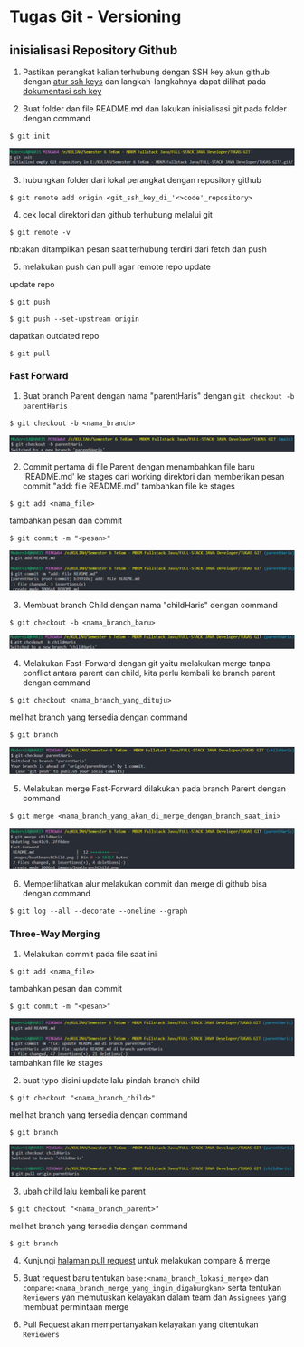 # **Tugas Git - Versioning**

## **inisialisasi Repository Github**

1. Pastikan perangkat kalian terhubung dengan SSH key akun github dengan [atur ssh keys](https://github.com/settings/keys) dan langkah-langkahnya dapat dilihat pada [dokumentasi ssh key](https://docs.github.com/en/authentication/connecting-to-github-with-ssh/generating-a-new-ssh-key-and-adding-it-to-the-ssh-agent)

2. Buat folder dan file README.md dan lakukan inisialisasi git pada folder dengan command

```
$ git init
```

![Gambar yang menjelaskan inisialisasi folder terhadap folder yang dibuat dengan 'git init' di CLI](https://github.com/SIBKM-06-Java/S1-Git/blob/parentHaris/images/initialisasi.png)

3. hubungkan folder dari lokal perangkat dengan repository github

```
$ git remote add origin <git_ssh_key_di_'<>code'_repository>
```

4. cek local direktori dan github terhubung melalui git

```
$ git remote -v
```

nb:akan ditampilkan pesan saat terhubung terdiri dari fetch dan push

5. melakukan push dan pull agar remote repo update

update repo

```
$ git push
```

```
$ git push --set-upstream origin
```

dapatkan outdated repo

```
$ git pull
```

### **Fast Forward**

1. Buat branch Parent dengan nama "parentHaris" dengan `git checkout -b parentHaris`

```
$ git checkout -b <nama_branch>
```

![Gambar yang menjelaskan tentang menjalankan perintah ke CLI untuk membuat branch "parentHaris" dengan 'git checkout -b parentHaris'](https://github.com/SIBKM-06-Java/S1-Git/blob/parentHaris/images/buatbranchParent.png)

2. Commit pertama di file Parent dengan menambahkan file baru 'README.md' ke stages dari working direktori dan memberikan pesan commit "add: file README.md"
   tambahkan file ke stages

```
$ git add <nama_file>
```

tambahkan pesan dan commit

```
$ git commit -m "<pesan>"
```

![Commit pertama di file Parent dengan memasukan file baru 'README.md' ke stages dari working direktori 'git add README.md'dan memberikan pesan commit "add: file README.md"](https://github.com/SIBKM-06-Java/S1-Git/blob/parentHaris/images/commitpertama.png)

3. Membuat branch Child dengan nama "childHaris" dengan command

```
$ git checkout -b <nama_branch_baru>
```

![Gambar yang menjelaskan tentang menjalankan perintah ke CLI untuk membuat branch "childHaris" dengan 'git checkout -b childHaris'](https://github.com/SIBKM-06-Java/S1-Git/blob/parentHaris/images/buatbranchChild.png)

4. Melakukan Fast-Forward dengan git yaitu melakukan merge tanpa conflict antara parent dan child, kita perlu kembali ke branch parent dengan command

```
$ git checkout <nama_branch_yang_dituju>
```

melihat branch yang tersedia dengan command

```
$ git branch
```

![Gambar yang menjelaskan tentang menjalankan perintah ke CLI untuk kembali ke branch parent dengan `git checkout parentHaris`](https://github.com/SIBKM-06-Java/S1-Git/blob/parentHaris/images/pindahbranchParent.png)

5. Melakukan merge Fast-Forward dilakukan pada branch Parent dengan command

```
$ git merge <nama_branch_yang_akan_di_merge_dengan_branch_saat_ini>
```

![Melakukan merge Fast-Forward dilakukan pada branch Parent dengan `git merge childHaris`](https://github.com/SIBKM-06-Java/S1-Git/blob/parentHaris/images/mergeFastForward.png)

6. Memperlihatkan alur melakukan commit dan merge di github bisa dengan command

```
$ git log --all --decorate --oneline --graph
```

### **Three-Way Merging**

1. Melakukan commit pada file saat ini

```
$ git add <nama_file>
```

tambahkan pesan dan commit

```
$ git commit -m "<pesan>"
```

![Melakukan commit pada file saat ini](https://github.com/SIBKM-06-Java/S1-Git/blob/parentHaris/images/threeway1.png)
tambahkan file ke stages

2. buat typo disini update lalu pindah branch child

```
$ git checkout "<nama_branch_child>"
```

melihat branch yang tersedia dengan command

```
$ git branch
```

![Melakukan commit pada file saat ini](https://github.com/SIBKM-06-Java/S1-Git/blob/parentHaris/images/threeway2.png)

3. ubah child lalu kembali ke parent

```
$ git checkout "<nama_branch_parent>"
```

melihat branch yang tersedia dengan command

```
$ git branch
```

4. Kunjungi [halaman pull request](https://github.com/SIBKM-06-Java/S1-Git/pulls) untuk melakukan compare & merge

5. Buat request baru tentukan `base:<nama_branch_lokasi_merge>` dan `compare:<nama_branch_merge_yang_ingin_digabungkan>`
   serta tentukan `Reviewers` yan memutuskan kelayakan dalam team dan `Assignees` yang membuat permintaan merge

6. Pull Request akan mempertanyakan kelayakan yang ditentukan `Reviewers`
